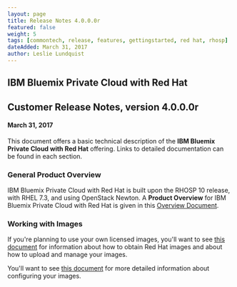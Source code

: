 ```yaml
---
layout: page
title: Release Notes 4.0.0.0r
featured: false
weight: 5
tags: [commontech, release, features, gettingstarted, red hat, rhosp]
dateAdded: March 31, 2017
author: Leslie Lundquist
---
```


## IBM Bluemix Private Cloud with Red Hat
## Customer Release Notes, version 4.0.0.0r

#### March 31, 2017

This document offers a basic technical description of the **IBM Bluemix Private Cloud with Red Hat** offering. Links to detailed documentation can be found in each section.

### General Product Overview

IBM Bluemix Private Cloud with Red Hat is built upon the RHOSP 10 release, with RHEL 7.3, and using OpenStack Newton. A **Product Overview** for IBM Bluemix Private Cloud with Red Hat is given in this [Overview Document](http://ibm-blue-box-help.github.io/help-documentation/gettingstarted/commontech/RHOSP_Product_Overview/).

### Working with Images

If you're planning to use your own licensed images, you'll want to see [this document](https://github.com/IBM-Blue-Box-Help/help-documentation/pull/704/files) for information about how to obtain Red Hat images and about how to upload and manage your images.

You'll want to see [this document](https://github.com/IBM-Blue-Box-Help/help-documentation/pull/706/files) for more detailed information about configuring your images.
